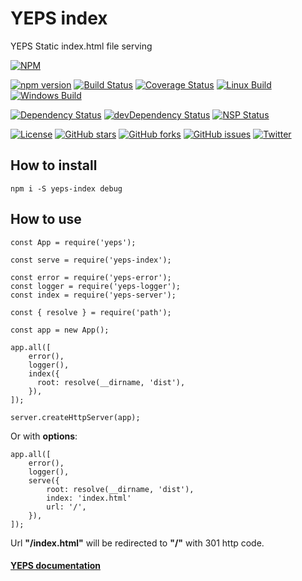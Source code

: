 # YEPS index

YEPS Static index.html file serving

[![NPM](https://nodei.co/npm/yeps-index.png)](https://npmjs.org/package/yeps-index)

[![npm version](https://badge.fury.io/js/yeps-index.svg)](https://badge.fury.io/js/yeps-index)
[![Build Status](https://travis-ci.org/evheniy/yeps-index.svg?branch=master)](https://travis-ci.org/evheniy/yeps-index)
[![Coverage Status](https://coveralls.io/repos/github/evheniy/yeps-index/badge.svg?branch=master)](https://coveralls.io/github/evheniy/yeps-index?branch=master)
[![Linux Build](https://img.shields.io/travis/evheniy/yeps-index/master.svg?label=linux)](https://travis-ci.org/evheniy/)
[![Windows Build](https://img.shields.io/appveyor/ci/evheniy/yeps-index/master.svg?label=windows)](https://ci.appveyor.com/project/evheniy/yeps-index)

[![Dependency Status](https://david-dm.org/evheniy/yeps-index.svg)](https://david-dm.org/evheniy/yeps-index)
[![devDependency Status](https://david-dm.org/evheniy/yeps-index/dev-status.svg)](https://david-dm.org/evheniy/yeps-index#info=devDependencies)
[![NSP Status](https://img.shields.io/badge/NSP%20status-no%20vulnerabilities-green.svg)](https://travis-ci.org/evheniy/yeps-index)

[![License](https://img.shields.io/badge/license-MIT-blue.svg)](https://raw.githubusercontent.com/evheniy/yeps-index/master/LICENSE)
[![GitHub stars](https://img.shields.io/github/stars/evheniy/yeps-index.svg)](https://github.com/evheniy/yeps-index/stargazers)
[![GitHub forks](https://img.shields.io/github/forks/evheniy/yeps-index.svg)](https://github.com/evheniy/yeps-index/network)
[![GitHub issues](https://img.shields.io/github/issues/evheniy/yeps-index.svg)](https://github.com/evheniy/yeps-index/issues)
[![Twitter](https://img.shields.io/twitter/url/https/github.com/evheniy/yeps-index.svg?style=social)](https://twitter.com/intent/tweet?text=Wow:&url=%5Bobject%20Object%5D)


## How to install

    npm i -S yeps-index debug
  

## How to use

    const App = require('yeps');
    
    const serve = require('yeps-index');
    
    const error = require('yeps-error');
    const logger = require('yeps-logger');
    const index = require('yeps-server');
    
    const { resolve } = require('path');
    
    const app = new App();
    
    app.all([
        error(),
        logger(),
        index({
          root: resolve(__dirname, 'dist'),
        }),
    ]);
    
    server.createHttpServer(app);

Or with **options**:
    
    app.all([
        error(),
        logger(),
        serve({
            root: resolve(__dirname, 'dist'),
            index: 'index.html'
            url: '/',
        }),
    ]);
    
Url **"/index.html"** will be redirected to **"/"** with 301 http code.
    
#### [YEPS documentation](http://yeps.info/)
